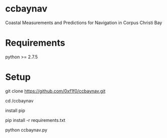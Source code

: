 # ccbaynav
  Coastal Measurements and Predictions for Navigation in Corpus Christi Bay

# Requirements
  python >= 2.7.5

# Setup
  git clone https://github.com/0xf1f0/ccbaynav.git
  
  cd /ccbaynav
  
  install pip
  
  pip install -r requirements.txt
  
  python ccbaynav.py
